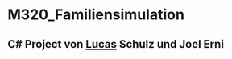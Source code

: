 # M320_Familiensimulation
## C# Project von [Lucas](https://github.com/LucasNicolasSchulz/) Schulz und Joel Erni
